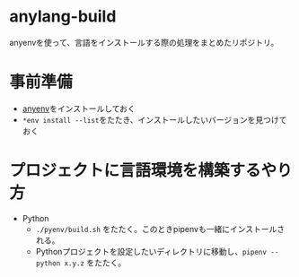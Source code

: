 # anylang-build

anyenvを使って、言語をインストールする際の処理をまとめたリポジトリ。

# 事前準備

+ [anyenv](https://github.com/anyenv/anyenv)をインストールしておく
+ `*env install --list`をたたき、インストールしたいバージョンを見つけておく

# プロジェクトに言語環境を構築するやり方

+ Python
  - `./pyenv/build.sh` をたたく。このときpipenvも一緒にインストールされる。
  - Pythonプロジェクトを設定したいディレクトリに移動し、`pipenv --python x.y.z` をたたく。
